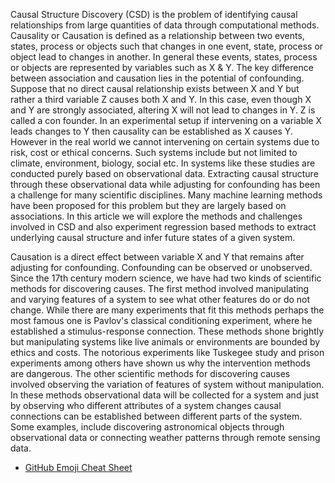 <!-- Abstract -->
Causal Structure Discovery (CSD) is the problem of identifying causal relationships from large quantities of data through computational methods. 
Causality or Causation is defined as a relationship between two events, states, process or objects such that changes in one event, state, process or object lead to changes in another. 
In general these events, states, process or objects are represented by variables such as X & Y. The key difference between association and causation lies in the potential of confounding. 
Suppose that no direct causal relationship exists between X and Y but rather a third variable Z causes both X and Y. 
In this case, even though X and Y are strongly associated, altering X will not lead to changes in Y. Z is called a con founder. 
In an experimental setup if intervening on a variable X leads changes to Y then causality can be established as X causes Y. 
However in the real world we cannot intervening on certain systems due to risk, cost or ethical concerns. 
Such systems include but not limited to climate, environment, biology, social etc. 
In systems like these studies are conducted purely based on observational data. 
Extracting causal structure through these observational data while adjusting for confounding has been a challenge for many scientific disciplines. 
Many machine learning methods have been proposed for this problem but they are largely based on associations. 
In this article we will explore the methods and challenges involved in CSD and also experiment regression based methods to extract underlying causal structure and infer future states of a given system.

<!-- Introduction -->
Causation is a direct effect between variable X and Y that remains after adjusting for confounding. Confounding can be observed or unobserved. 
Since the 17th century modern science, we have had two kinds of scientific methods for discovering causes. 
The first method involved manipulating and varying features of a system to see what other features do or do not change. 
While there are many experiments that fit this methods perhaps the most famous one is Pavlov's classical conditioning experiment, where he established a stimulus-response connection. 
These methods shone brightly but manipulating systems like live animals or environments are bounded by ethics and costs. The notorious experiments like Tuskegee study and prison experiments among others have shown us why the intervention methods are dangerous. 
The other scientific methods for discovering causes involved observing the variation of features of system without manipulation. 
In these methods observational data will be collected for a system and just by observing who different attributes of a system changes causal connections can be established between different parts of the system. 
Some examples, include discovering astronomical objects through observational data or connecting weather patterns through remote sensing data.

<!-- Acknowledgement -->
* [GitHub Emoji Cheat Sheet](https://www.webpagefx.com/tools/emoji-cheat-sheet)